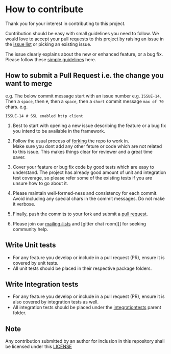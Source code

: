 
# How to contribute #

Thank you for your interest in contributing to this project.

Contribution should be easy with small guidelines you need to follow.  We would love 
to accept your pull requests to this project by raising an issue in the 
[issue list](https://github.com/authorjapps/zerocode/issues) or picking an existing issue.

The issue clearly explains about the new or enhanced feature, or a bug fix. 
Please follow these [simple guidelines](https://github.com/authorjapps/zerocode/wiki/Guidelines-for-raising-issues) here.

## How to submit a Pull Request i.e. the change you want to merge ##

e.g.
The below commit message start with an issue number e.g. `ISSUE-14`, Then a `space`, 
then `#`, then a `space`, then a `short` commit message `max of 70` chars.
e.g.
    
```    
ISSUE-14 # SSL enabled http client 
```

  1. Best to start with opening a new issue describing the feature or a bug fix
     you intend to be available in the framework.
     
  1. Follow the usual process of [forking][] the repo to work in.  
     Make sure you dont add any other feture or code which are not related to this issue. 
     This makes things clear for reviewer and a great time saver.

  1. Cover your feature or bug fix code by good tests which are easy to understand. The
     project has already good amount of unit and integration test coverage, so please 
     refer some of the existing tests if you are unsure how to go about it.

  1. Please maintain well-formed-ness and consistency for each commit. 
     Avoid including any special chars in the commit messages. Do not make it verbose.

  1. Finally, push the commits to your fork and submit a [pull request][].

  1. Please join our [mailing-lists][] and [gitter chat room][] for seeking community help.

## Write Unit tests
- For any feature you develop or include in a pull request (PR), ensure it is covered by unit tests.
- All unit tests should be placed in their respective package folders.

## Write Integration tests
- For any feature you develop or include in a pull request (PR), ensure it is also covered by integration tests as well.
- All integration tests should be placed under the [integrationtests](https://github.com/authorjapps/zerocode/tree/master/core/src/test/java/org/jsmart/zerocode/integrationtests) parent folder.

## Note
Any contribution submitted by an author for inclusion in this repository shall be licensed under this [LICENSE](https://github.com/authorjapps/zerocode/blob/master/LICENSE) 

[forking]: https://help.github.com/articles/fork-a-repo
[pull request]: https://help.github.com/articles/creating-a-pull-request
[mailing-lists]: https://groups.google.com/forum/#!forum/zerocode-automation




